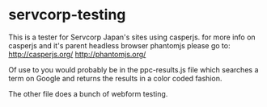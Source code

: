 # servcorp-testing
This is a tester for Servcorp Japan's sites using casperjs.
for more info on casperjs and it's parent headless browser phantomjs please go to:
http://casperjs.org/
http://phantomjs.org/

Of use to you would probably be in the ppc-results.js file which searches a term on Google and returns the results in a color coded fashion.

The other file does a bunch of webform testing.
